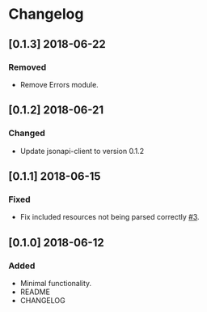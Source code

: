 # Changelog

## [0.1.3] 2018-06-22

### Removed

- Remove Errors module.

## [0.1.2] 2018-06-21

### Changed

- Update jsonapi-client to version 0.1.2

## [0.1.1] 2018-06-15

### Fixed

- Fix included resources not being parsed correctly [#3](https://github.com/InspireNL/jsonapi-resource/pull/3).

## [0.1.0] 2018-06-12

### Added

- Minimal functionality.
- README
- CHANGELOG
